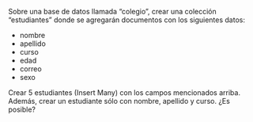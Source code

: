  Sobre una base de datos llamada “colegio”, crear una colección “estudiantes” donde se agregarán documentos con los siguientes datos:
- nombre
- apellido
- curso
- edad
- correo
- sexo 

 Crear 5 estudiantes (Insert Many) con los campos mencionados arriba. Además, crear un estudiante sólo con nombre, apellido y curso. ¿Es posible?
